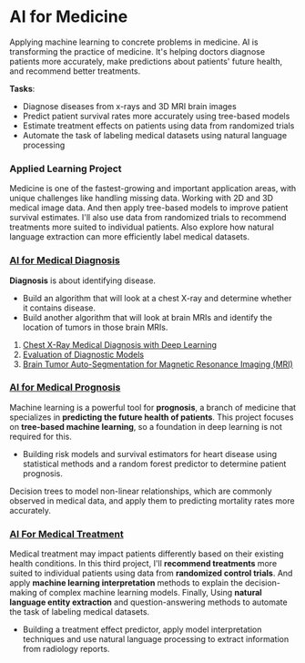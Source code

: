 # **AI for Medicine**
Applying machine learning to concrete problems in medicine. AI is transforming the practice of medicine. It's helping doctors diagnose patients more accurately, make predictions about patients' future health, and recommend better treatments.

**Tasks**:

- Diagnose diseases from x-rays and 3D MRI brain images
- Predict patient survival rates more accurately using tree-based models
- Estimate treatment effects on patients using data from randomized trials
- Automate the task of labeling medical datasets using natural language processing

### **Applied Learning Project**
Medicine is one of the fastest-growing and important application areas, with unique challenges like handling missing data. Working with 2D and 3D medical image data. And then apply tree-based models to improve patient survival estimates. I'll also use data from randomized trials to recommend treatments more suited to individual patients. Also explore how natural language extraction can more efficiently label medical datasets.


### [AI for Medical Diagnosis]()

**Diagnosis** is about identifying disease.

- Build an algorithm that will look at a chest X-ray and determine whether it contains disease.
- Build another algorithm that will look at brain MRIs and identify the location of tumors in those brain MRIs.

1. [Chest X-Ray Medical Diagnosis with Deep Learning]()
2. [Evaluation of Diagnostic Models]()
3. [Brain Tumor Auto-Segmentation for Magnetic Resonance Imaging (MRI)]()



### [AI for Medical Prognosis]()
Machine learning is a powerful tool for **prognosis**, a branch of medicine that specializes in **predicting the future health of patients**. This project focuses on **tree-based machine learning**, so a foundation in deep learning is not required for this. 

- Building risk models and survival estimators for heart disease using statistical methods and a random forest predictor to determine patient prognosis. 

Decision trees to model non-linear relationships, which are commonly observed in medical data, and apply them to predicting mortality rates more accurately. 

### [AI For Medical Treatment]()
Medical treatment may impact patients differently based on their existing health conditions. In this third project, I'll **recommend treatments** more suited to individual patients using data from **randomized control trials**. And apply **machine learning interpretation** methods to explain the decision-making of complex machine learning models. Finally, Using **natural language entity extraction** and question-answering methods to automate the task of labeling medical datasets.

- Building a treatment effect predictor, apply model interpretation techniques and use natural language processing to extract information from radiology reports.


